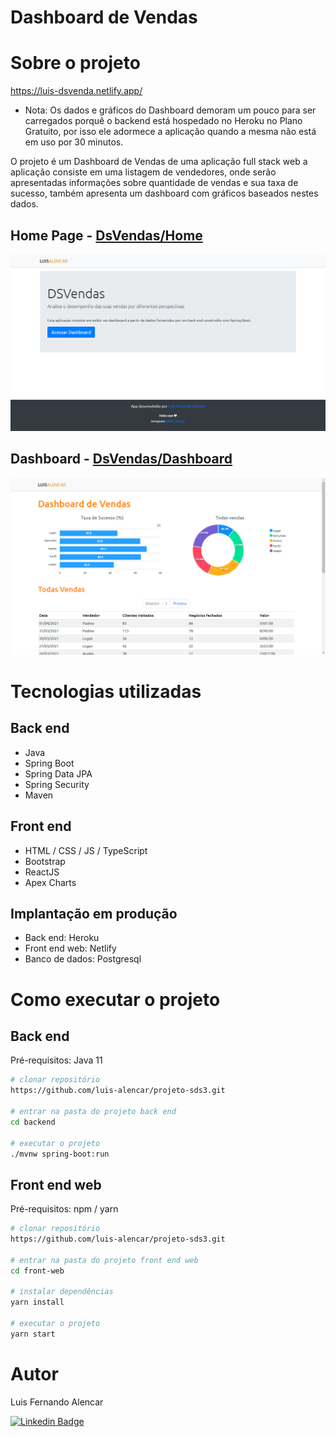 # Dashboard de Vendas

# Sobre o projeto

https://luis-dsvenda.netlify.app/
- Nota: Os dados e gráficos do Dashboard demoram um pouco para ser carregados porquê o backend está hospedado no Heroku no Plano Gratuito, por isso ele adormece a aplicação quando a mesma não está em uso por 30 minutos.

O projeto é um Dashboard de Vendas de uma aplicação full stack web a aplicação consiste em uma listagem de vendedores, onde serão apresentadas informações sobre quantidade de vendas e sua taxa de sucesso, também apresenta um dashboard com gráficos baseados nestes dados.


## Home Page - [DsVendas/Home](https://luis-dsvenda.netlify.app/ "DsVendas/home")
![Home](https://raw.githubusercontent.com/luis-alencar/projeto-sds3/master/frontend/src/assets/img/f1.png)

## Dashboard - [DsVendas/Dashboard](https://luis-dsvenda.netlify.app/dashboard "DsVendas/dashboard")
![Dashboard](https://raw.githubusercontent.com/luis-alencar/projeto-sds3/master/frontend/src/assets/img/f2.png)

# Tecnologias utilizadas
## Back end
- Java
- Spring Boot
- Spring Data JPA
- Spring Security
- Maven
## Front end
- HTML / CSS / JS / TypeScript
- Bootstrap
- ReactJS
- Apex Charts
## Implantação em produção
- Back end: Heroku
- Front end web: Netlify
- Banco de dados: Postgresql

# Como executar o projeto

## Back end
Pré-requisitos: Java 11

```bash
# clonar repositório
https://github.com/luis-alencar/projeto-sds3.git

# entrar na pasta do projeto back end
cd backend

# executar o projeto
./mvnw spring-boot:run
```
## Front end web
Pré-requisitos: npm / yarn

```bash
# clonar repositório
https://github.com/luis-alencar/projeto-sds3.git

# entrar na pasta do projeto front end web
cd front-web

# instalar dependências
yarn install

# executar o projeto
yarn start
```

# Autor

Luis Fernando Alencar<br>

[![Linkedin Badge](https://img.shields.io/badge/Luis_Alencar-blue?style=flat-square&logo=Linkedin&logoColor=white&link=https://www.linkedin.com/in/luis-alencar/)](https://www.linkedin.com/in/luis-alencar/) 